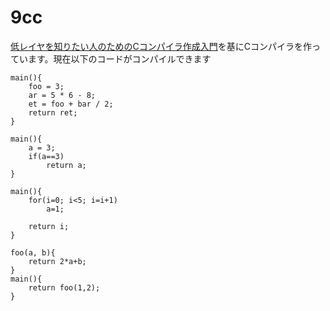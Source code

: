 # 9cc

[低レイヤを知りたい人のためのCコンパイラ作成入門](https://www.sigbus.info/compilerbook)を基にCコンパイラを作っています。現在以下のコードがコンパイルできます

```
main(){
	foo = 3;
	ar = 5 * 6 - 8;
	et = foo + bar / 2;
	return ret; 
}
```

```
main(){
	a = 3;
	if(a==3)
		return a;
}
```

```
main(){
	for(i=0; i<5; i=i+1)
		a=1;

	return i;
}
```

```
foo(a, b){
	return 2*a+b;
}
main(){
	return foo(1,2);
}
```
